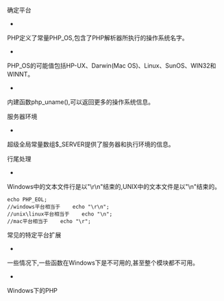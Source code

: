 确定平台

* 
PHP定义了常量PHP_OS,包含了PHP解析器所执行的操作系统名字。

* 
PHP_OS的可能值包括HP-UX、Darwin(Mac OS)、Linux、SunOS、WIN32和WINNT。

* 
内建函数php_uname(),可以返回更多的操作系统信息。

服务器环境

* 
超级全局常量数组$_SERVER提供了服务器和执行环境的信息。

行尾处理

* 
Windows中的文本文件行是以"\r\n"结束的,UNIX中的文本文件是以"\n"结束的。

```
echo PHP_EOL;
//windows平台相当于    echo "\r\n";
//unix\linux平台相当于    echo "\n";
//mac平台相当于    echo "\r";
``` 
常见的特定平台扩展

* 
一些情况下,一些函数在Windows下是不可用的,甚至整个模块都不可用。

* 
Windows下的PHP

